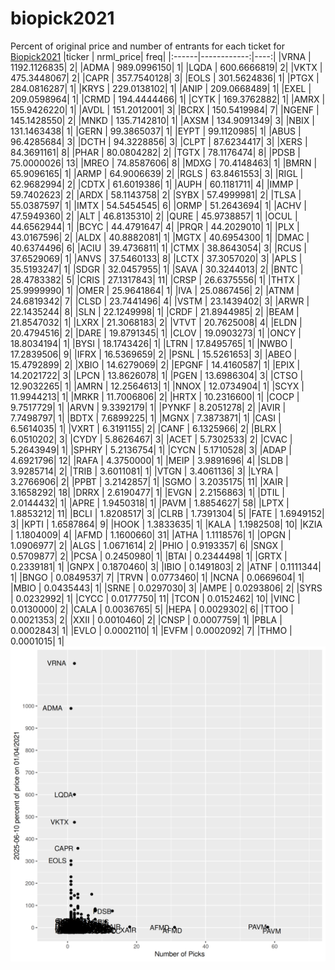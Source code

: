 # biopick2021
Percent of original price and number of entrants for each ticket for [Biopick2021](https://twitter.com/hashtag/Biopick2021)
|ticker |   nrml_price| freq|
|:------|------------:|----:|
|VRNA   | 1192.1126835|    2|
|ADMA   |  989.0996150|    1|
|LQDA   |  600.6666819|    2|
|VKTX   |  475.3448067|    2|
|CAPR   |  357.7540128|    3|
|EOLS   |  301.5624836|    1|
|PTGX   |  284.0816287|    1|
|KRYS   |  229.0138102|    1|
|ANIP   |  209.0668489|    1|
|EXEL   |  209.0598964|    1|
|CRMD   |  194.4444466|    1|
|CYTK   |  169.3762882|    1|
|AMRX   |  155.9426220|    1|
|AVDL   |  151.2012001|    3|
|BCRX   |  150.5419984|    7|
|NGENF  |  145.1428550|    2|
|MNKD   |  135.7142810|    1|
|AXSM   |  134.9091349|    3|
|NBIX   |  131.1463438|    1|
|GERN   |   99.3865037|    1|
|EYPT   |   99.1120985|    1|
|ABUS   |   96.4285684|    3|
|DCTH   |   94.3228856|    3|
|CLPT   |   87.6234417|    3|
|XERS   |   84.3691161|    8|
|PHAR   |   80.0804282|    2|
|TGTX   |   78.1176474|    8|
|PDSB   |   75.0000026|   13|
|MREO   |   74.8587606|    8|
|MDXG   |   70.4148463|    1|
|BMRN   |   65.9096165|    1|
|ARMP   |   64.9006639|    2|
|RGLS   |   63.8461553|    3|
|RIGL   |   62.9682994|    2|
|CDTX   |   61.6019386|    1|
|AUPH   |   60.1181711|    4|
|IMMP   |   59.7402623|    2|
|ARDX   |   58.1143758|    2|
|SYBX   |   57.4999981|    2|
|TLSA   |   55.0387597|    1|
|IMTX   |   54.5454545|    6|
|ORMP   |   51.2643694|    1|
|ACHV   |   47.5949360|    2|
|ALT    |   46.8135310|    2|
|QURE   |   45.9738857|    1|
|OCUL   |   44.6562944|    1|
|BCYC   |   44.4791647|    4|
|PRQR   |   44.2029010|    1|
|PLX    |   43.0167596|    2|
|ALDX   |   40.8882081|    1|
|MGTX   |   40.6954300|    1|
|DMAC   |   40.6374496|    6|
|ACIU   |   39.4736811|    1|
|CTMX   |   38.8643054|    3|
|RCUS   |   37.6529069|    1|
|ANVS   |   37.5460133|    8|
|LCTX   |   37.3057020|    3|
|APLS   |   35.5193247|    1|
|SDGR   |   32.0457955|    1|
|SAVA   |   30.3244013|    2|
|BNTC   |   28.4783382|    5|
|CRIS   |   27.1317843|   11|
|CRSP   |   26.6375556|    1|
|THTX   |   25.9999990|    1|
|OMER   |   25.9641864|    1|
|IVA    |   25.0867456|    2|
|ATNM   |   24.6819342|    7|
|CLSD   |   23.7441496|    4|
|VSTM   |   23.1439402|    3|
|ARWR   |   22.1435244|    8|
|SLN    |   22.1249998|    1|
|CRDF   |   21.8944985|    2|
|BEAM   |   21.8547032|    1|
|LXRX   |   21.3068183|    2|
|VTVT   |   20.7625008|    4|
|ELDN   |   20.4794516|    2|
|DARE   |   19.8791345|    1|
|CLOV   |   19.0903273|    1|
|ONCY   |   18.8034194|    1|
|BYSI   |   18.1743426|    1|
|LTRN   |   17.8495765|    1|
|NWBO   |   17.2839506|    9|
|IFRX   |   16.5369659|    2|
|PSNL   |   15.5261653|    3|
|ABEO   |   15.4792899|    2|
|XBIO   |   14.6279069|    2|
|EPGNF  |   14.4160587|    1|
|EPIX   |   14.2021722|    3|
|LPCN   |   13.8626078|    1|
|PGEN   |   13.6986304|    3|
|CTSO   |   12.9032265|    1|
|AMRN   |   12.2564613|    1|
|NNOX   |   12.0734904|    1|
|SCYX   |   11.9944213|    1|
|MRKR   |   11.7006806|    2|
|HRTX   |   10.2316600|    1|
|COCP   |    9.7517729|    1|
|ARVN   |    9.3392179|    1|
|PYNKF  |    8.2051278|    2|
|AVIR   |    7.7498797|    1|
|BDTX   |    7.6899225|    1|
|MGNX   |    7.3873871|    1|
|CASI   |    6.5614035|    1|
|VXRT   |    6.3191155|    2|
|CANF   |    6.1325966|    2|
|BLRX   |    6.0510202|    3|
|CYDY   |    5.8626467|    3|
|ACET   |    5.7302533|    2|
|CVAC   |    5.2643949|    1|
|SPHRY  |    5.2136754|    1|
|CYCN   |    5.1710528|    3|
|ADAP   |    4.6921796|   12|
|RAFA   |    4.3750000|    1|
|MEIP   |    3.9891696|    4|
|SLDB   |    3.9285714|    2|
|TRIB   |    3.6011081|    1|
|VTGN   |    3.4061136|    3|
|LYRA   |    3.2766906|    2|
|PPBT   |    3.2142857|    1|
|SGMO   |    3.2035175|   11|
|XAIR   |    3.1658292|   18|
|DRRX   |    2.6190477|    1|
|EVGN   |    2.2156863|    1|
|DTIL   |    2.0144432|    1|
|APRE   |    1.9450318|    1|
|PAVM   |    1.8854627|   58|
|LPTX   |    1.8853212|   11|
|BCLI   |    1.8208517|    3|
|CLRB   |    1.7391304|    5|
|FATE   |    1.6949152|    3|
|KPTI   |    1.6587864|    9|
|HOOK   |    1.3833635|    1|
|KALA   |    1.1982508|   10|
|KZIA   |    1.1804009|    4|
|AFMD   |    1.1600660|   31|
|ATHA   |    1.1118576|    1|
|OPGN   |    1.0906977|    2|
|ALGS   |    1.0671614|    2|
|PHIO   |    0.9193357|    6|
|SNGX   |    0.5709877|    2|
|PCSA   |    0.2450980|    1|
|BTAI   |    0.2344498|    1|
|GRTX   |    0.2339181|    1|
|GNPX   |    0.1870460|    3|
|IBIO   |    0.1491803|    2|
|ATNF   |    0.1111344|    1|
|BNGO   |    0.0849537|    7|
|TRVN   |    0.0773460|    1|
|NCNA   |    0.0669604|    1|
|MBIO   |    0.0435443|    1|
|SRNE   |    0.0297030|    3|
|AMPE   |    0.0293806|    2|
|SYRS   |    0.0232992|    1|
|CYCC   |    0.0177750|   11|
|TCON   |    0.0152462|   10|
|VINC   |    0.0130000|    2|
|CALA   |    0.0036765|    5|
|HEPA   |    0.0029302|    6|
|TTOO   |    0.0021353|    2|
|XXII   |    0.0010460|    2|
|CNSP   |    0.0007759|    1|
|PBLA   |    0.0002843|    1|
|EVLO   |    0.0002110|    1|
|EVFM   |    0.0002092|    7|
|THMO   |    0.0001015|    1|
![retvspicks](biopicks.png?raw=true)
